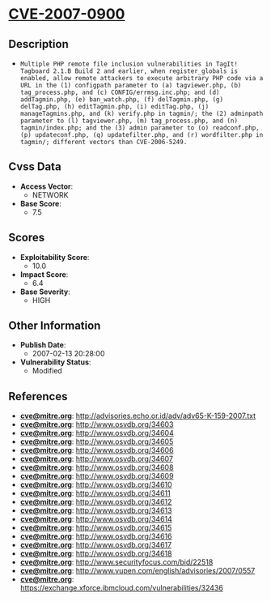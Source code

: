
# [CVE-2007-0900](http://advisories.echo.or.id/adv/adv65-K-159-2007.txt)

## Description

- `Multiple PHP remote file inclusion vulnerabilities in TagIt! Tagboard 2.1.B Build 2 and earlier, when register_globals is enabled, allow remote attackers to execute arbitrary PHP code via a URL in the (1) configpath parameter to (a) tagviewer.php, (b) tag_process.php, and (c) CONFIG/errmsg.inc.php; and (d) addTagmin.php, (e) ban_watch.php, (f) delTagmin.php, (g) delTag.php, (h) editTagmin.php, (i) editTag.php, (j) manageTagmins.php, and (k) verify.php in tagmin/; the (2) adminpath parameter to (l) tagviewer.php, (m) tag_process.php, and (n) tagmin/index.php; and the (3) admin parameter to (o) readconf.php, (p) updateconf.php, (q) updatefilter.php, and (r) wordfilter.php in tagmin/; different vectors than CVE-2006-5249.`

## Cvss Data

- **Access Vector**:
  - NETWORK
- **Base Score**:
  - 7.5

## Scores

- **Exploitability Score**:
  - 10.0
- **Impact Score**:
  - 6.4
- **Base Severity**:
  - HIGH

## Other Information

- **Publish Date**:
  - 2007-02-13 20:28:00
- **Vulnerability Status**:
  - Modified

## References

- **cve@mitre.org**: http://advisories.echo.or.id/adv/adv65-K-159-2007.txt
- **cve@mitre.org**: http://www.osvdb.org/34603
- **cve@mitre.org**: http://www.osvdb.org/34604
- **cve@mitre.org**: http://www.osvdb.org/34605
- **cve@mitre.org**: http://www.osvdb.org/34606
- **cve@mitre.org**: http://www.osvdb.org/34607
- **cve@mitre.org**: http://www.osvdb.org/34608
- **cve@mitre.org**: http://www.osvdb.org/34609
- **cve@mitre.org**: http://www.osvdb.org/34610
- **cve@mitre.org**: http://www.osvdb.org/34611
- **cve@mitre.org**: http://www.osvdb.org/34612
- **cve@mitre.org**: http://www.osvdb.org/34613
- **cve@mitre.org**: http://www.osvdb.org/34614
- **cve@mitre.org**: http://www.osvdb.org/34615
- **cve@mitre.org**: http://www.osvdb.org/34616
- **cve@mitre.org**: http://www.osvdb.org/34617
- **cve@mitre.org**: http://www.osvdb.org/34618
- **cve@mitre.org**: http://www.securityfocus.com/bid/22518
- **cve@mitre.org**: http://www.vupen.com/english/advisories/2007/0557
- **cve@mitre.org**: https://exchange.xforce.ibmcloud.com/vulnerabilities/32436
